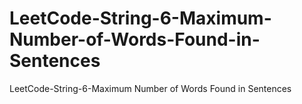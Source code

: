 # LeetCode-String-6-Maximum-Number-of-Words-Found-in-Sentences
LeetCode-String-6-Maximum Number of Words Found in Sentences
